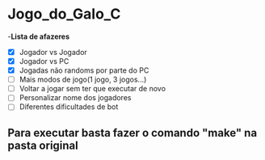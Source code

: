 # Jogo_do_Galo_C
-**Lista de afazeres**
- [x] Jogador vs Jogador
- [x] Jogador vs PC
- [x] Jogadas não randoms por parte do PC
- [ ] Mais modos de jogo(1 jogo, 3 jogos...)
- [ ] Voltar a jogar sem ter que executar de novo
- [ ] Personalizar nome dos jogadores
- [ ] Diferentes dificultades de bot

## Para executar basta fazer o comando **"make"** na pasta original

